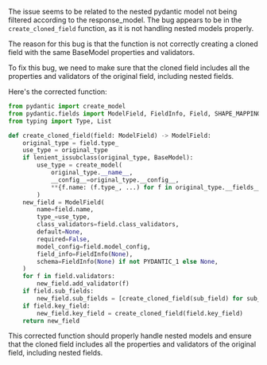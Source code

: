 The issue seems to be related to the nested pydantic model not being filtered according to the response_model. The bug appears to be in the `create_cloned_field` function, as it is not handling nested models properly.

The reason for this bug is that the function is not correctly creating a cloned field with the same BaseModel properties and validators.

To fix this bug, we need to make sure that the cloned field includes all the properties and validators of the original field, including nested fields.

Here's the corrected function:

```python
from pydantic import create_model
from pydantic.fields import ModelField, FieldInfo, Field, SHAPE_MAPPING
from typing import Type, List

def create_cloned_field(field: ModelField) -> ModelField:
    original_type = field.type_
    use_type = original_type
    if lenient_issubclass(original_type, BaseModel):
        use_type = create_model(
            original_type.__name__,
            __config__=original_type.__config__,
            **{f.name: (f.type_, ...) for f in original_type.__fields__.values()}
        )
    new_field = ModelField(
        name=field.name,
        type_=use_type,
        class_validators=field.class_validators,
        default=None,
        required=False,
        model_config=field.model_config,
        field_info=FieldInfo(None),
        schema=FieldInfo(None) if not PYDANTIC_1 else None,
    )
    for f in field.validators:
        new_field.add_validator(f)
    if field.sub_fields:
        new_field.sub_fields = [create_cloned_field(sub_field) for sub_field in field.sub_fields]
    if field.key_field:
        new_field.key_field = create_cloned_field(field.key_field)
    return new_field
```

This corrected function should properly handle nested models and ensure that the cloned field includes all the properties and validators of the original field, including nested fields.